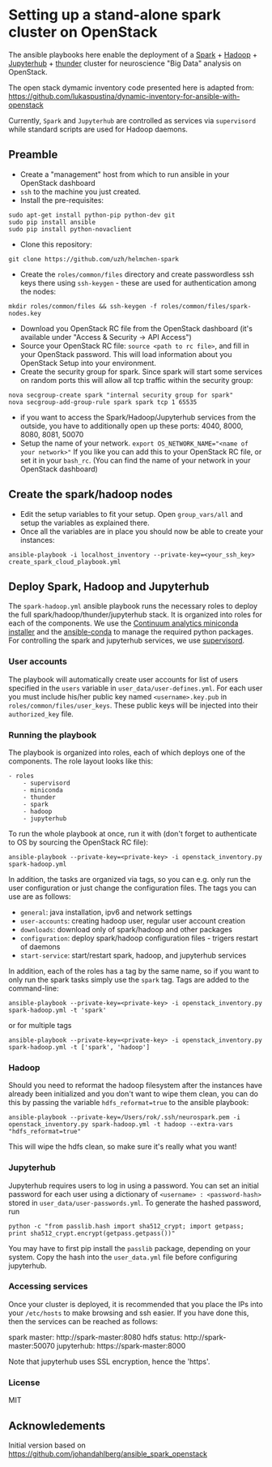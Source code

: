 # Setting up a stand-alone spark cluster on OpenStack


The ansible playbooks here enable the deployment of a [Spark](http://spark.apache.org) + [Hadoop](http://hadoop.apache.org) + [Jupyterhub](https://github.com/jupyter/jupyterhub) + [thunder](http://thunder-project.org/) cluster for neuroscience "Big Data" analysis on OpenStack. 

The open stack dymamic inventory code presented here is adapted from: https://github.com/lukaspustina/dynamic-inventory-for-ansible-with-openstack

Currently, `Spark` and `Jupyterhub` are controlled as services via `supervisord` while standard scripts are used for Hadoop daemons. 

## Preamble

- Create a "management" host from which to run ansible in your OpenStack dashboard
- `ssh` to the machine you just created.
- Install the pre-requisites:
```
sudo apt-get install python-pip python-dev git
sudo pip install ansible
sudo pip install python-novaclient
```
- Clone this repository:
```
git clone https://github.com/uzh/helmchen-spark
```
- Create the `roles/common/files` directory and create passwordless ssh keys there using `ssh-keygen` - these are used for authentication among the nodes: 
```
mkdir roles/common/files && ssh-keygen -f roles/common/files/spark-nodes.key
```
- Download you OpenStack RC file from the OpenStack dashboard (it's available under "Access & Security -> API Access") 
- Source your OpenStack RC file: `source <path to rc file>`, and fill in your OpenStack password. This will load information about you OpenStack Setup into your environment.
- Create the security group for spark. Since spark will start some services on random ports this will allow all tcp traffic within the security group:
```
nova secgroup-create spark "internal security group for spark"
nova secgroup-add-group-rule spark spark tcp 1 65535
```
- if you want to access the Spark/Hadoop/Jupyterhub services from the outside, you have to additionally open up these ports: 4040, 8000, 8080, 8081, 50070
- Setup the name of your network. `export OS_NETWORK_NAME="<name of your network>"` If you like you can add this to your OpenStack RC file, or set it in your `bash_rc`. (You can find the name of your network in your OpenStack dashboard)


## Create the spark/hadoop nodes


- Edit the setup variables to fit your setup. Open `group_vars/all` and setup the variables as explained there.
- Once all the variables are in place you should now be able to create your instances:
```
ansible-playbook -i localhost_inventory --private-key=<your_ssh_key> create_spark_cloud_playbook.yml
```


## Deploy Spark, Hadoop and Jupyterhub

The `spark-hadoop.yml` ansible playbook runs the necessary roles to deploy the full spark/hadoop/thunder/jupyterhub stack. It is organized into roles for each of the components. We use the [Continuum analytics miniconda installer](http://conda.pydata.org/miniconda.html) and the [ansible-conda](https://github.com/UDST/ansible-conda) to manage the required python packages. For controlling the spark and jupyterhub services, we use [supervisord](http://supervisord.org/). 

### User accounts

The playbook will automatically create user accounts for list of users specified in the `users` variable in `user_data/user-defines.yml`. For each user you must  include his/her public key named `<username>.key.pub` in `roles/common/files/user_keys`. These public keys will be injected into their `authorized_key` file. 

### Running the playbook 

The playbook is organized into roles, each of which deploys one of the components. The role layout looks like this: 

```
- roles
    - supervisord
    - miniconda
    - thunder
    - spark
    - hadoop
    - jupyterhub
```

To run the whole playbook at once, run it with (don't forget to authenticate to OS by sourcing the OpenStack RC file):
```
ansible-playbook --private-key=<private-key> -i openstack_inventory.py spark-hadoop.yml
```

In addition, the tasks are organized via tags, so you can e.g. only run the user configuration or just change the configuration files. The tags you can use are as follows: 
* `general`: java installation, ipv6 and network settings
* `user-accounts`: creating hadoop user, regular user account creation
* `downloads`: download only of spark/hadoop and other packages
* `configuration`: deploy spark/hadoop configuration files - trigers restart of daemons
* `start-service`: start/restart spark, hadoop, and jupyterhub services

In addition, each of the roles has a tag by the same name, so if you want to only run the spark tasks simply use the `spark` tag. Tags are added to the command-line: 

```
ansible-playbook --private-key=<private-key> -i openstack_inventory.py spark-hadoop.yml -t 'spark'
```

or for multiple tags

```
ansible-playbook --private-key=<private-key> -i openstack_inventory.py spark-hadoop.yml -t ['spark', 'hadoop']
```

### Hadoop

Should you need to reformat the hadoop filesystem after the instances have already been initialized and you don't want to wipe them clean, you can do this by passing the variable `hdfs_reformat=true` to the ansible playbook:

```
ansible-playbook --private-key=/Users/rok/.ssh/neurospark.pem -i openstack_inventory.py spark-hadoop.yml -t hadoop --extra-vars "hdfs_reformat=true"
```

This will wipe the hdfs clean, so make sure it's really what you want!

### Jupyterhub

Jupyterhub requires users to log in using a password. You can set an initial password for each user using a dictionary of `<username> : <password-hash>` stored in `user_data/user-passwords.yml`. To generate the hashed password, run

```
python -c "from passlib.hash import sha512_crypt; import getpass; print sha512_crypt.encrypt(getpass.getpass())"
```

You may have to first pip install the `passlib` package, depending on your system. Copy the hash into the `user_data.yml` file before configuring jupyterhub. 

### Accessing services

Once your cluster is deployed, it is recommended that you place the IPs into your `/etc/hosts` to make browsing and ssh easier. If you have done this, then the services can be reached as follows: 

spark master: http://spark-master:8080
hdfs status: http://spark-master:50070
jupyterhub: https://spark-master:8000

Note that jupyterhub uses SSL encryption, hence the 'https'.

### License

MIT


Acknowledements
---------------
Initial version based on https://github.com/johandahlberg/ansible_spark_openstack
